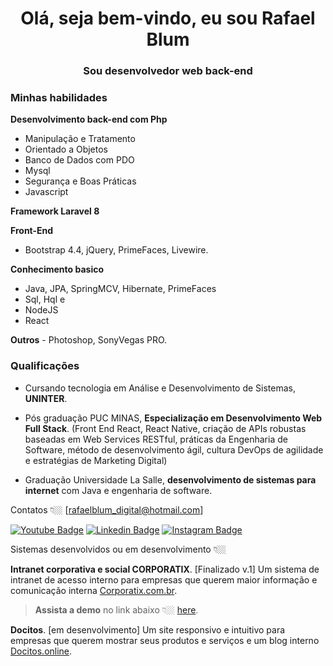 <h1 align="center">Olá, seja bem-vindo, eu sou Rafael Blum</h1>
<h3 align="center">Sou desenvolvedor web back-end</h3>

### Minhas habilidades

  **Desenvolvimento back-end com Php** 
  - Manipulação e Tratamento
  - Orientado a Objetos
  - Banco de Dados com PDO
  - Mysql
  - Segurança e Boas Práticas
  - Javascript

  **Framework Laravel 8**

**Front-End**
  - Bootstrap 4.4, jQuery, PrimeFaces, Livewire.

**Conhecimento basico**
  - Java, JPA, SpringMCV, Hibernate, PrimeFaces
  - Sql, Hql e 
  - NodeJS 
  - React
 
**Outros**
    - Photoshop, SonyVegas PRO.

### Qualificações
- Cursando tecnologia em Análise e Desenvolvimento de Sistemas, **UNINTER**.

- Pós graduação PUC MINAS, **Especialização em Desenvolvimento Web Full Stack**. (Front End React, React Native, criação de APIs robustas baseadas em Web Services RESTful, práticas da Engenharia de Software, método de desenvolvimento ágil, cultura DevOps de agilidade e estratégias de Marketing Digital)
- Graduação Universidade La Salle, **desenvolvimento de sistemas para internet** com Java e engenharia de software.

Contatos 👇🏼 [rafaelblum_digital@hotmail.com]

[![Youtube Badge](https://img.shields.io/badge/-Youtube-FF0000?style=flat-square&labelColor=FF0000&logo=youtube&logoColor=white&link=https://www.youtube.com/channel/UCMvtn8HZ12Ud-sdkY5KzTog)](https://www.youtube.com/channel/UCMvtn8HZ12Ud-sdkY5KzTog)
[![Linkedin Badge](https://img.shields.io/badge/-LinkedIn-blue?style=flat-square&logo=Linkedin&logoColor=white&link=https://www.linkedin.com/in/rafael-blum-237133114s/)](https://www.linkedin.com/in/rafael-blum-237133114s/)
[![Instagram Badge](https://img.shields.io/badge/-Instagram-violet?style=flat-square&logo=Instagram&logoColor=white&link=https://www.instagram.com/rafablum_/)](https://www.instagram.com/rafablum_/)


Sistemas desenvolvidos ou em desenvolvimento 👇🏼

**Intranet corporativa e social CORPORATIX**. [Finalizado v.1] Um sistema de intranet de acesso interno para empresas que querem maior informação e comunicação interna [Corporatix.com.br](https://corporatix.com.br/).
> **Assista a demo** no link abaixo 👇🏼 [here](https://www.youtube.com/watch?v=R8SYSqY7nAM&t=39s&ab_channel=universocode).


**Docitos**. [em desenvolvimento] Um site responsivo e intuitivo para empresas que querem mostrar seus produtos e serviços e um blog interno [Docitos.online](http://docitos.online/). 
